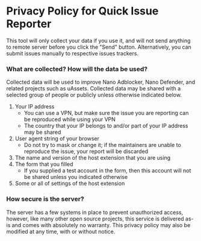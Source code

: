 # Privacy Policy for Quick Issue Reporter

This tool will only collect your data if you use it, and will not send anything
to remote server before you click the "Send" button. Alternatively, you can
submit issues manually to respective issues trackers.

### What are collected? How will the data be used?

Collected data will be used to improve Nano Adblocker, Nano Defender, and
related projects such as uAssets. Collected data may be shared with a selected
group of people or publicly unless otherwise indicated below.

1. Your IP address
   - You can use a VPN, but make sure the issue you are reporting can be
     reproduced while using your VPN
   - The country that your IP belongs to and/or part of your IP address may be
     shared
2. User agent string of your browser
   - Do not try to mask or change it; if the maintainers are unable to
     reproduce the issue, your report will be discarded
3. The name and version of the host extension that you are using
4. The form that you filled
   - If you supplied a test account in the form, then this account will not be
     shared unless you indicated otherwise
5. Some or all of settings of the host extension

### How secure is the server?

The server has a few systems in place to prevent unauthorized access, however,
like many other open source projects, this service is delivered as-is and comes
with absolutely no warranty. This privacy policy may also be modified at any
time, with or without notice.
